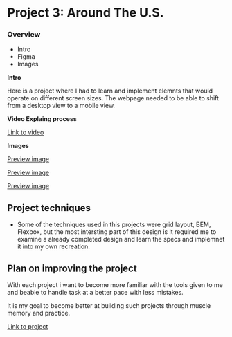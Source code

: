 # Project 3: Around The U.S.

### Overview

- Intro
- Figma
- Images

**Intro**

Here is a project where I had to learn and implement elemnts that would operate on different screen sizes. The webpage needed to be able to shift from a desktop view to a mobile view.

**Video Explaing process**

[Link to video](https://drive.google.com/file/d/1FG72SbCLjYWyJ57W8CmJyoTBaHFL4ttM/view?usp=sharing)

**Images**

[Preview image](./images/Desktop-view.png)

[Preview image](./images/mobile-view.png)

[Preview image](./images/mobile-view2.png)

## Project techniques

- Some of the techniques used in this projects were grid layout, BEM, Flexbox, but the most intersting part of this design is it required me to examine a already completed design and learn the specs and implemnet it into my own recreation.

## Plan on improving the project

With each project i want to become more familiar with the tools given to me and beable to handle task at a better pace with less mistakes.

It is my goal to become better at building such projects through muscle memory and practice.

[Link to project](https://lppsalm128.github.io/se_project_aroundtheus/)
